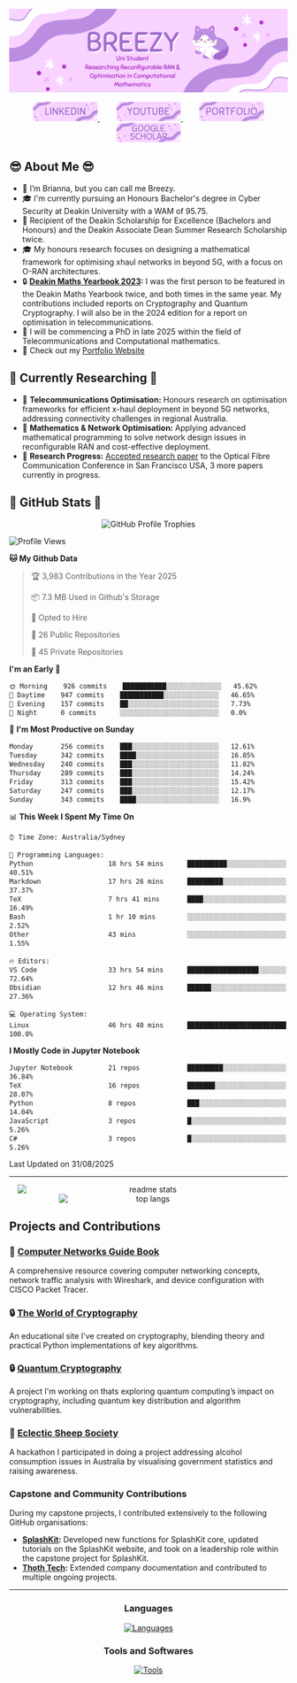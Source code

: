 ![Introduction Image](Figures/intro.png)

<div align="center">
  <a href="https://www.linkedin.com/in/brianna-laird/" target="_blank">
    <span style="margin: 0 15px;">
      <img src="Figures/linkedin.png" style="height: 35px;" alt="linkedin logo" />
    </span>
  </a>
  <a href="https://www.youtube.com/@Breezy-Codes/" target="_blank">
    <span style="margin: 0 15px;">
      <img src="Figures/youtube.png" style="height: 35px;" alt="youtube logo" />
    </span>
  </a>
  <a href="https://briannalaird.com/" target="_blank">
    <span style="margin: 0 15px;">
      <img src="Figures/portfolio.png" style="height: 35px;" alt="portfolio logo" />
    </span>
  </a>
  <a href="https://scholar.google.com/citations?user=exg3AzgAAAAJ&hl=en&oi=ao" target="_blank">
    <span style="margin: 0 15px;">
      <img src="Figures/scholar.png" style="height: 35px;" alt="other logo" />
    </span>
  </a>
</div>

## :sunglasses: About Me :sunglasses: 

- 👋 I’m Brianna, but you can call me Breezy.
- 🎓 I'm currently pursuing an Honours Bachelor's degree in Cyber Security at Deakin University with a WAM of 95.75.
- 📝 Recipient of the Deakin Scholarship for Excellence (Bachelors and Honours) and the Deakin Associate Dean Summer Research Scholarship twice.
- 🎓 My honours research focuses on designing a mathematical framework for optimising xhaul networks in beyond 5G, with a focus on O-RAN architectures.
- 🔒 **[Deakin Maths Yearbook 2023](https://nla.gov.au/nla.obj-3336557334/view):** I was the first person to be featured in the Deakin Maths Yearbook twice, and both times in the same year. My contributions included reports on Cryptography and Quantum Cryptography. I will also be in the 2024 edition for a report on optimisation in telecommunications.
- 🚀 I will be commencing a PhD in late 2025 within the field of Telecommunications and Computational mathematics.
- 📝 Check out my [Portfolio Website](https://briannalaird.com/)

## 📝 Currently Researching 📝

- 📝 **Telecommunications Optimisation:** Honours research on optimisation frameworks for efficient x-haul deployment in beyond 5G networks, addressing connectivity challenges in regional Australia.
- 📝 **Mathematics & Network Optimisation:** Applying advanced mathematical programming to solve network design issues in reconfigurable RAN and cost-effective deployment.
- 📝 **Research Progress:** [Accepted research paper](https://scholar.google.com/citations?view_op=view_citation&hl=en&user=exg3AzgAAAAJ&citation_for_view=exg3AzgAAAAJ:d1gkVwhDpl0C) to the Optical Fibre Communication Conference in San Francisco USA, 3 more papers currently in progress.

## 🚀 GitHub Stats 🚀

<div align="center">
    <img src="https://github-profile-trophy.vercel.app/?username=breezy-codes&theme=onedark&row=1" alt="GitHub Profile Trophies" style="max-width: 100%;" />
</div>

<!--START_SECTION:waka-->
![Profile Views](http://img.shields.io/badge/Profile%20Views-14-blue)

**🐱 My Github Data** 

> 🏆 3,983 Contributions in the Year 2025
 > 
> 📦 7.3 MB Used in Github's Storage 
 > 
> 💼 Opted to Hire
 > 
> 📜 26 Public Repositories 
 > 
> 🔑 45 Private Repositories  
 > 
**I'm an Early 🐤** 

```text
🌞 Morning    926 commits    ███████████░░░░░░░░░░░░░░   45.62% 
🌆 Daytime    947 commits    ███████████░░░░░░░░░░░░░░   46.65% 
🌃 Evening    157 commits    ██░░░░░░░░░░░░░░░░░░░░░░░   7.73% 
🌙 Night      0 commits      ░░░░░░░░░░░░░░░░░░░░░░░░░   0.0%

```
📅 **I'm Most Productive on Sunday** 

```text
Monday       256 commits    ███░░░░░░░░░░░░░░░░░░░░░░   12.61% 
Tuesday      342 commits    ████░░░░░░░░░░░░░░░░░░░░░   16.85% 
Wednesday    240 commits    ███░░░░░░░░░░░░░░░░░░░░░░   11.82% 
Thursday     289 commits    ███░░░░░░░░░░░░░░░░░░░░░░   14.24% 
Friday       313 commits    ███░░░░░░░░░░░░░░░░░░░░░░   15.42% 
Saturday     247 commits    ███░░░░░░░░░░░░░░░░░░░░░░   12.17% 
Sunday       343 commits    ████░░░░░░░░░░░░░░░░░░░░░   16.9%

```


📊 **This Week I Spent My Time On** 

```text
⌚︎ Time Zone: Australia/Sydney

💬 Programming Languages: 
Python                   18 hrs 54 mins      ██████████░░░░░░░░░░░░░░░   40.51% 
Markdown                 17 hrs 26 mins      █████████░░░░░░░░░░░░░░░░   37.37% 
TeX                      7 hrs 41 mins       ████░░░░░░░░░░░░░░░░░░░░░   16.49% 
Bash                     1 hr 10 mins        ░░░░░░░░░░░░░░░░░░░░░░░░░   2.52% 
Other                    43 mins             ░░░░░░░░░░░░░░░░░░░░░░░░░   1.55%

🔥 Editors: 
VS Code                  33 hrs 54 mins      ██████████████████░░░░░░░   72.64% 
Obsidian                 12 hrs 46 mins      ██████░░░░░░░░░░░░░░░░░░░   27.36%

💻 Operating System: 
Linux                    46 hrs 40 mins      █████████████████████████   100.0%

```

**I Mostly Code in Jupyter Notebook** 

```text
Jupyter Notebook         21 repos            █████████░░░░░░░░░░░░░░░░   36.84% 
TeX                      16 repos            ███████░░░░░░░░░░░░░░░░░░   28.07% 
Python                   8 repos             ███░░░░░░░░░░░░░░░░░░░░░░   14.04% 
JavaScript               3 repos             █░░░░░░░░░░░░░░░░░░░░░░░░   5.26% 
C#                       3 repos             █░░░░░░░░░░░░░░░░░░░░░░░░   5.26%

```



 Last Updated on 31/08/2025
<!--END_SECTION:waka-->

---

<div align="center">
    <img width="475" align="center" style="display: inline-block; vertical-align: top;" src="https://github-readme-stats-hvpm.vercel.app/api?username=breezy-codes&count_private=true&show_icons=true&theme=material-palenight&rank_icon=github&border_radius=10" alt="readme stats" />
    <img width="325" align="center" style="display: inline-block; vertical-align: top;" src="https://github-readme-stats-hvpm.vercel.app/api/top-langs/?username=breezy-codes&&langs_count=12&layout=compact&count_private=true&theme=material-palenight&border_radius=10&size_weight=0.5&count_weight=0.5&hide=html" alt="top langs" />
</div>

## Projects and Contributions

### 📝 **[Computer Networks Guide Book](https://comp-networks.breezy-codes.com)**  
A comprehensive resource covering computer networking concepts, network traffic analysis with Wireshark, and device configuration with CISCO Packet Tracer.

### 🔒 **[The World of Cryptography](https://crypto.breezy-codes.com)**  
An educational site I've created on cryptography, blending theory and practical Python implementations of key algorithms.

### 🔒 **[Quantum Cryptography](https://quantum-crypto.breezy-codes.com)**  
A project I'm working on thats exploring quantum computing’s impact on cryptography, including quantum key distribution and algorithm vulnerabilities.

### 🚀 **[Eclectic Sheep Society](https://github.com/breezy-codes/Eclectic-Sheep-Society)**  
A hackathon I participated in doing a project addressing alcohol consumption issues in Australia by visualising government statistics and raising awareness.

### Capstone and Community Contributions

During my capstone projects, I contributed extensively to the following GitHub organisations:

- **[SplashKit](https://github.com/splashkit):** Developed new functions for SplashKit core, updated tutorials on the SplashKit website, and took on a leadership role within the capstone project for SplashKit.
- **[Thoth Tech](https://github.com/thoth-tech):** Extended company documentation and contributed to multiple ongoing projects.

---

<div align="center">
  <h3>Languages</h3>
  <a href="https://skillicons.dev">
    <img src="https://skillicons.dev/icons?i=md,py,cpp,cs,dotnet,latex,anaconda,js,java" alt="Languages"/>
  </a>
</div>


<div align="center">
    <h3>Tools and Softwares</h3>
    <a href="https://skillicons.dev">
      <img src="https://skillicons.dev/icons?i=git,eclipse,vscode,visualstudio,ai,raspberrypi,linux,ubuntu,arch" alt="Tools"/>
    </a>
</div>

